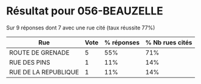 # Résultat pour 056-BEAUZELLE

Sur 9 réponses dont 7 avec une rue cité (taux réussite 77%)

| Rue | Vote | % réponses | % Nb rues cités|
|-----|------|------------|----------------|
| ROUTE DE GRENADE | 5 | 55% | 71%|
| RUE DES PINS | 1 | 11% | 14%|
| RUE DE LA REPUBLIQUE | 1 | 11% | 14%|

